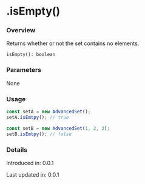 # .isEmpty()

### Overview

Returns whether or not the set contains no elements.

`isEmpty(): boolean`

### Parameters

None

### Usage

```js
const setA = new AdvancedSet();
setA.isEmtpy(); // true

const setB = new AdvancedSet(1, 2, 3);
setB.isEmtpy(); // false
```

### Details

Introduced in: 0.0.1

Last updated in: 0.0.1
